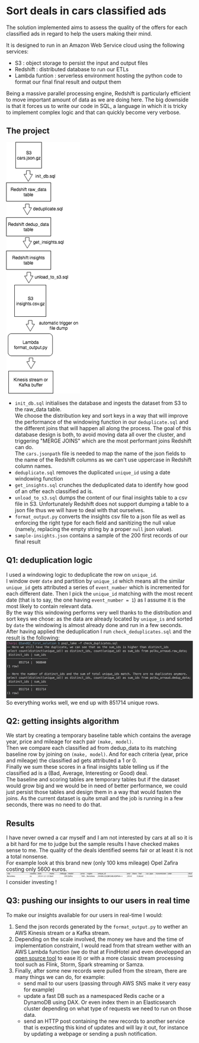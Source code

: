 # Sort deals in cars classified ads

The solution implemented aims to assess the quality of the offers for each classified ads in regard to help the users making their mind.

It is designed to run in an Amazon Web Service cloud using the following services:
* S3 : object storage to persist the input and output files
* Redshift : distributed database to run our ETLs
* Lambda funtion : serverless environment hosting the python code to format our final final result and output them

Being a massive parallel processing engine, Redshift is particularly efficient to move important amount of data as we are doing here. The big downside is that it forces us to write our code in SQL, a language in which it is tricky to implement complex logic and that can quickly become very verbose. 

## The project
![alt text](cars-pipeline.png "Pipeline architecture")
* `init_db.sql` initialises the database and ingests the dataset from S3 to the raw_data table.   
We choose the distribution key and sort keys in a way that will improve the performance of the windowing function in  our `deduplicate.sql` and the different joins that will happen all along the process. The goal of this database design is both, to avoid moving data all over the cluster, and triggering "MERGE JOINS" which are the most performant joins Redshift can do.  
The `cars.jsonpath` file is needed to map the name of the json fields to the name of the Redshift columns as we can't use uppercase in Redshift column names.
* `deduplicate.sql` removes the duplicated `unique_id` using a date windowing function
* `get_insights.sql` crunches the deduplicated data to identify how good of an offer each classified ad is.
* `unload_to_s3.sql` dumps the content of our final insights table to a csv file in S3. Unfortunately Redshift does not support dumping a table to a json file thus we will have to deal with that ourselves.
* `format_output.py` converts the insights csv file to a json file as well as enforcing the right type for each field and sanitizing the null value (namely, replacing the empty string by a proper `null` json value).
* `sample-insights.json` contains a sample of the 200 first records of our final result

## Q1: deduplication logic
I used a windowing logic to deduplicate the row on `unique_id`.  
I window over `date` and partition by `unique_id` which means all the similar `unique_id` gets attributed a series of `event_number` which is incremented for each different date. Then I pick the `unique_id` matching with the most recent date (that is to say, the one having `event_number = 1`) as I assume it is the most likely to contain relevant data.  
By the way this windowing performs very well thanks to the distribution and sort keys we chose: as the data are already located by `unique_is` and sorted by `date` the windowing is almost already done and run in a few seconds.  
After having applied the deduplication I run `check_deduplicates.sql` and the result is the following:  
![alt text](check_duplicates_result.png "Check duplicates")
So everything works well, we end up with 851714 unique rows.

## Q2: getting insights algorithm
We start by creating a temporary baseline table which contains the average year, price and mileage for each pair `(make, model)`.  
Then we compare each classified ad from dedup_data to its matching baseline row by joining on `(make, model)`. And for each criteria (year, price and mileage) the classified ad gets attributed a 1 or 0.  
Finally we sum these scores in a final insights table telling us if the classified ad is a (Bad, Average, Interesting or Good) deal.  
The baseline and scoring tables are temporary tables but if the dataset would grow big and we would be in need of better performance, we could just persist those tables and design them in a way that would fasten the joins. As the current dataset is quite small and the job is running in a few seconds, there was no need to do that.


## Results
I have never owned a car myself and I am not interested by cars at all so it is a bit hard for me to judge but the sample results I have checked makes sense to me. The quality of the deals identified seems fair or at least it is not a total nonsense.  
For example look at this brand new (only 100 kms mileage) Opel Zafira costing only 5600 euros.  
![alt text](zafira-good-deal.png "GOODE DEAL SPOTTED!")
I consider investing !

## Q3: pushing our insights to our users in real time
To make our insights available for our users in real-time I would:
1. Send the json records generated by the `format_output.py` to wether an AWS Kinesis stream or a Kafka stream.
2. Depending on the scale involved, the money we have and the time of implementation constraint, I would read from that stream wether with an AWS Lambda function (we do that at FindHotel and even developped an [open source tool](https://github.com/humilis/humilis-kinesis-processor) to ease it) or with a more classic stream processing tool such as Flink, Storm, Spark streaming or Samza.
3. Finally, after some new records were pulled from the stream, there are many things we can do, for example:  
   * send mail to our users (passing through AWS SNS make it very easy for example)  
   * update a fast DB such as a namespaced Redis cache or a DynamoDB using DAX. Or even index them in an Elasticsearch cluster depending on what type of requests we need to run on those data.
   * send an HTTP post containing the new records to another service that is expecting this kind of updates and will lay it out, for instance by updating a webpage or sending a push notification.

